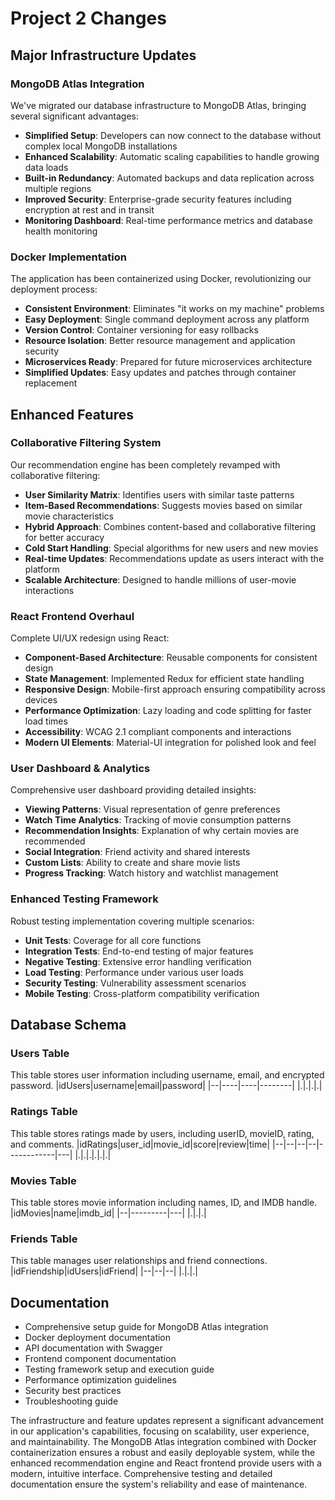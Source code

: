 # Project 2 Changes

## Major Infrastructure Updates

### MongoDB Atlas Integration
We've migrated our database infrastructure to MongoDB Atlas, bringing several significant advantages:
- **Simplified Setup**: Developers can now connect to the database without complex local MongoDB installations
- **Enhanced Scalability**: Automatic scaling capabilities to handle growing data loads
- **Built-in Redundancy**: Automated backups and data replication across multiple regions
- **Improved Security**: Enterprise-grade security features including encryption at rest and in transit
- **Monitoring Dashboard**: Real-time performance metrics and database health monitoring

### Docker Implementation
The application has been containerized using Docker, revolutionizing our deployment process:
- **Consistent Environment**: Eliminates "it works on my machine" problems
- **Easy Deployment**: Single command deployment across any platform
- **Version Control**: Container versioning for easy rollbacks
- **Resource Isolation**: Better resource management and application security
- **Microservices Ready**: Prepared for future microservices architecture
- **Simplified Updates**: Easy updates and patches through container replacement

## Enhanced Features

### Collaborative Filtering System
Our recommendation engine has been completely revamped with collaborative filtering:
- **User Similarity Matrix**: Identifies users with similar taste patterns
- **Item-Based Recommendations**: Suggests movies based on similar movie characteristics
- **Hybrid Approach**: Combines content-based and collaborative filtering for better accuracy
- **Cold Start Handling**: Special algorithms for new users and new movies
- **Real-time Updates**: Recommendations update as users interact with the platform
- **Scalable Architecture**: Designed to handle millions of user-movie interactions

### React Frontend Overhaul
Complete UI/UX redesign using React:
- **Component-Based Architecture**: Reusable components for consistent design
- **State Management**: Implemented Redux for efficient state handling
- **Responsive Design**: Mobile-first approach ensuring compatibility across devices
- **Performance Optimization**: Lazy loading and code splitting for faster load times
- **Accessibility**: WCAG 2.1 compliant components and interactions
- **Modern UI Elements**: Material-UI integration for polished look and feel

### User Dashboard & Analytics
Comprehensive user dashboard providing detailed insights:
- **Viewing Patterns**: Visual representation of genre preferences
- **Watch Time Analytics**: Tracking of movie consumption patterns
- **Recommendation Insights**: Explanation of why certain movies are recommended
- **Social Integration**: Friend activity and shared interests
- **Custom Lists**: Ability to create and share movie lists
- **Progress Tracking**: Watch history and watchlist management

### Enhanced Testing Framework
Robust testing implementation covering multiple scenarios:
- **Unit Tests**: Coverage for all core functions
- **Integration Tests**: End-to-end testing of major features
- **Negative Testing**: Extensive error handling verification
- **Load Testing**: Performance under various user loads
- **Security Testing**: Vulnerability assessment scenarios
- **Mobile Testing**: Cross-platform compatibility verification

## Database Schema

### Users Table
This table stores user information including username, email, and encrypted password.
|idUsers|username|email|password|
|--|----|----|--------|
|.|.|.|.|

### Ratings Table
This table stores ratings made by users, including userID, movieID, rating, and comments.
|idRatings|user_id|movie_id|score|review|time|
|--|--|--|--|------------|---|
|.|.|.|.|.|.|

### Movies Table
This table stores movie information including names, ID, and IMDB handle.
|idMovies|name|imdb_id|
|--|---------|---|
|.|.|.|

### Friends Table
This table manages user relationships and friend connections.
|idFriendship|idUsers|idFriend|
|--|--|--|
|.|.|.|

## Documentation
- Comprehensive setup guide for MongoDB Atlas integration
- Docker deployment documentation
- API documentation with Swagger
- Frontend component documentation
- Testing framework setup and execution guide
- Performance optimization guidelines
- Security best practices
- Troubleshooting guide

The infrastructure and feature updates represent a significant advancement in our application's capabilities, focusing on scalability, user experience, and maintainability. The MongoDB Atlas integration combined with Docker containerization ensures a robust and easily deployable system, while the enhanced recommendation engine and React frontend provide users with a modern, intuitive interface. Comprehensive testing and detailed documentation ensure the system's reliability and ease of maintenance.